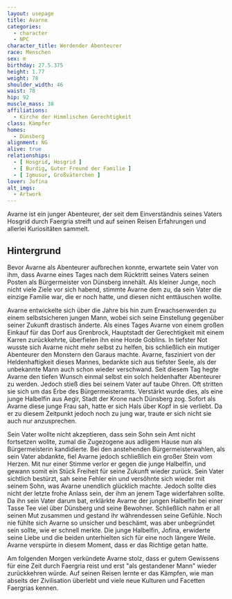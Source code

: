 ```yaml
---
layout: usepage
title: Avarne
categories:
  - character
  - NPC
character_title: Werdender Abenteurer
race: Menschen
sex: m
birthday: 27.5.375
height: 1.77
weight: 78
shoulder_width: 46
waist: 78
hip: 92
muscle_mass: 38
affiliations:
  - Kirche der Himmlischen Gerechtigkeit
class: Kämpfer
homes:
  - Dünsberg
alignment: NG
alive: true
relationships:
  - [ Hosgrid, Hosgrid ]
  - [ Burdig, Guter Freund der Familie ]
  - [ Igmusur, Großväterchen ]
lover: Jofina
alt_imgs:
  - Artwork
---
```


Avarne ist ein junger Abenteurer, der seit dem Einverständnis seines Vaters Hosgrid durch Faergria streift und auf
seinen Reisen Erfahrungen und allerlei Kuriositäten sammelt.

<!--more-->

## Hintergrund

Bevor Avarne als Abenteurer aufbrechen konnte, erwartete sein Vater von ihm, dass Avarne eines Tages nach dem Rücktritt
seines Vaters seinen Posten als Bürgermeister von Dünsberg innehält. Als kleiner Junge, noch nicht viele Ziele vor sich
habend, stimmte Avarne dem zu, da sein Vater die einzige Familie war, die er noch hatte, und diesen nicht enttäuschen
wollte.

Avarne entwickelte sich über die Jahre bis hin zum Erwachsenwerden zu einem selbstsicheren jungen Mann, wobei sich seine
Einstellung gegenüber seiner Zukunft drastisch änderte. Als eines Tages Avarne von einem großen Einkauf für das Dorf aus
Grenbrock, Hauptstadt der Gerechtigkeit mit einem Karren zurückkehrte, überfielen ihn eine Horde Goblins. In tiefster
Not wusste sich Avarne nicht mehr selbst zu helfen, bis schließlich ein mutiger Abenteurer den Monstern den Garaus
machte. Avarne, fasziniert von der Heldenhaftigkeit dieses Mannes, bedankte sich aus tiefster Seele, als der unbekannte
Mann auch schon wieder verschwand. Seit diesem Tag hegte Avarne den tiefen Wunsch einmal selbst ein solch heldenhafter
Abenteurer zu werden. Jedoch stieß dies bei seinem Vater auf taube Ohren. Oft stritten sie sich um das Erbe des
Bürgermeisteramts. Verstärkt wurde dies, als eine junge Halbelfin aus Aegir, Stadt der Krone nach Dünsberg zog. Sofort
als Avarne diese junge Frau sah, hatte er sich Hals über Kopf in sie verliebt. Da er zu diesem Zeitpunkt jedoch noch zu
jung war, traute er sich nicht sie auch nur anzusprechen.

Sein Vater wollte nicht akzeptieren, dass sein Sohn sein Amt nicht fortsetzen wollte, zumal die Zugezogene aus adligem
Hause nun als Bürgermeisterin kandidierte. Bei den anstehenden Bürgermeisterwahlen, als sein Vater abdankte, fiel Avarne
jedoch schließlich ein großer Stein vom Herzen. Mit nur einer Stimme verlor er gegen die junge Halbelfin, und gewann
somit ein Stück Freiheit für seine Zukunft wieder zurück. Sein Vater sichtlich bestürzt, sah seine Fehler ein und
versöhnte sich wieder mit seinem Sohn, was Avarne unendlich glücklich machte. Jedoch sollte dies nicht der letzte frohe
Anlass sein, der ihm an jenem Tage widerfahren sollte. Da ihn sein Vater darum bat, erklärkte Avarne der jungen
Halbelfin bei einer Tasse Tee viel über Dünsberg und seine Bewohner. Schließlich nahm er all seinen Mut zusammen und
gestand ihr währendessen seine Gefühle. Noch nie fühlte sich Avarne so unsicher und beschämt, was aber unbegründet sein
sollte, wie er schnell merkte. Die junge Halbelfin, Jofina, erwiderte seine Liebe und die beiden unterhielten sich für
eine noch längere Weile. Avarne verspürte in diesem Moment, dass er das Richtige getan hatte.

Am folgenden Morgen verkündete Avarne stolz, dass er gutem Gewissens für eine Zeit durch Faergria reist und erst "als
gestandener Mann" wieder zurückkehren würde. Auf seinen Reisen lernte er das Kämpfen, wie man abseits der Zivilisation
überlebt und viele neue Kulturen und Facetten Faergrias kennen.